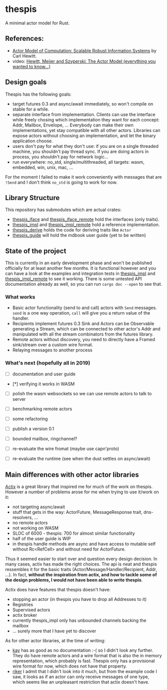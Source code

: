 # thespis

A minimal actor model for Rust.

## References:

- [Actor Model of Computation: Scalable Robust Information Systems](https://arxiv.org/abs/1008.1459) by Carl Hewitt.
- video: [Hewitt, Meijer and Szyperski: The Actor Model (everything you wanted to know...)](https://youtu.be/7erJ1DV_Tlo)

## Design goals

Thespis has the following goals:

- target futures 0.3 and async/await immediately, so won't compile on stable for a while.
- separate interface from implementation. Clients can use the interface while freely chosing which implementation they want for each concept: Addr, Mailbox, Envelope, ... Everybody can make their own implementations, yet stay compatible with all other actors. Libraries can expose actors without choosing an implementation, and let the binary application choose.
- users don't pay for what they don't use: if you are on a single threaded machine, you shouldn't pay thread sync. If you are doing actors in process, you shouldn't pay for network logic...
- run everywhere: no_std, single/multithreaded, all targets: wasm, embedded, win, unix, mac, ...

For the moment I failed to make it work conveniently with messages that are `!Send` and I don't think `no_std` is going to work for now.


## Library Structure

This repository has submodules which are actual crates:

- [thespis_iface](https://github.com/thespis-rs/thespis_iface) and [thespis_iface_remote](https://github.com/thespis-rs/thespis_iface_remote) hold the interfaces (only traits).
- [thespis_impl](https://github.com/thespis-rs/thespis_impl) and [thespis_impl_remote](https://github.com/thespis-rs/thespis_impl_remote) hold a reference implementation.
- [thespis_derive](https://github.com/thespis-rs/thespis_derive) holds the code for deriving traits like `Actor`
- [thespis_guide](https://github.com/thespis-rs/thespis_guide) will hold the mdbook user guide (yet to be written)

## State of the project

This is currently in an early development phase and won't be published officially for at least another few months. It is functional however and you can have a look at the examples and integration tests in [thespis_impl](https://github.com/thespis-rs/thespis_impl) and [thespis_impl_remote](https://github.com/thespis-rs/thespis_impl_remote) to see it working. There is some untested API documentation already as well, so you can run `cargo doc --open` to see that.


### What works

- Basic actor functionality (send to and call) actors with `Send` messages. `send` is a one way operation, `call` will give you a return value of the handler.
- Recipients implement futures 0.3 Sink and Actors can be Observable generating a Stream, which can be connected to other actor's Addr and manipulated with all the stream combinators from the futures library.
- Remote actors without discovery, you need to directly have a Framed sink/stream over a custom wire format.
- Relaying messages to another process

### What's next (hopefully all in 2019)

- [ ] documentation and user guide
- [*] verifying it works in WASM
- [ ] polish the wasm websockets so we can use remote actors to talk to server
- [ ] benchmarking remote actors
- [ ] some refactoring
- [ ] publish a version 0.1
- [ ] bounded mailbox, ringchannel?
- [ ] re-evaluate the wire fromat (maybe use capn'proto)
- [ ] re-evaluate the runtime (see when the dust settles on async/await)


## Main differences with other actor libraries

[Actix](https://github.com/actix/actix) is a great library that inspired me for much of the work on thespis. However a number of problems arose for me when trying to use it/work on it:
- not targeting async/await
- stuff that gets in the way: ActorFuture, MessageResponse trait, dns-resolvers, ...
- no remote actors
- not working on WASM
- SLOC of 6000 - thespis: 700 for almost similar functionality
- half of the user guide is WIP
- in thespis handle methods are async and have access to mutable self without Rc<RefCell<X>> and without need for ActorFuture.

Thus it seemed easier to start over and question every design decision. In many cases, actix has made the right choices. The api is neat and thespis ressembles it for the basic traits (Actor/Message/Handler<M>/Recipient, Addr, ...). In fact, **without the inspiration from actix, and how to tackle some of the design problems, I would not have been able to write thespis**.

Actix does have features that thespis doesn't have:
- stopping an actor (in thespis you have to drop all Addresses to it)
- Registries
- Supervised actors
- actix broker
- currently thespis_impl only has unbounded channels backing the mailbox
- ... surely more that I have yet to discover


As for other actor libraries, at the time of writing:
- [kay](https://github.com/aeplay/kay) has as good as no documentation :-( so I didn't look any further. They do have remote actors and a wire format that is also the in memory representation, which probably is fast. Thespis only has a provisional wire format for now, which does not have that property.
- [riker](https://riker.rs/) I admit that I didn't look into it much, but from the example code I saw, it looks as if an actor can only receive messages of one type, which seems like an unpleasant restriction that actix doesn't have.
